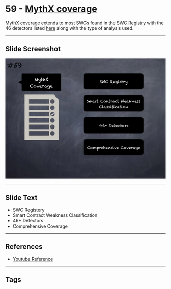 
# 59 - [MythX coverage](./MythX%20coverage.md)

MythX coverage extends to most SWCs found in the [SWC Registry](https://swcregistry.io/) with the 46 detectors listed [here](https://mythx.io/detectors/) along with the type of analysis used. 
___
## Slide Screenshot
![059.jpg](../../images/6.%20Audit%20Techniques%20and%20Tools%20101/059.jpg)
___
## Slide Text
- SWC Registery
- Smart Contract Weakness Classification
- 46+ Detectors
- Comprehensive Coverage
___
## References
- [Youtube Reference](https://youtu.be/QmD2bJUe140?list=TLPQMTUxMTIwMjEENm-0giBStQ&t=1113)
___
## Tags
